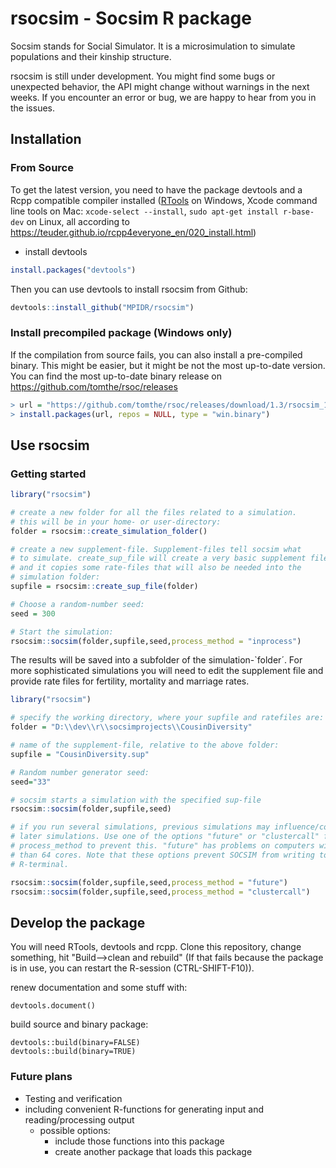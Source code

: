 # rsocsim - Socsim R package

Socsim stands for Social Simulator.
It is a microsimulation to simulate populations and their kinship structure.

rsocsim is still under development. You might find some bugs or unexpected behavior,
the API might change without warnings in the next weeks.
If you encounter an error or bug, we are happy to hear from you in the issues.

## Installation

### From Source



To get the latest version, you need to have the package devtools and a 
Rcpp compatible compiler installed ([RTools](https://cran.r-project.org/bin/windows/Rtools/index.html)
on Windows, Xcode command line tools on Mac: `xcode-select --install`, 
`sudo apt-get install r-base-dev` on Linux,
all according to https://teuder.github.io/rcpp4everyone_en/020_install.html)


* install devtools
````R
install.packages("devtools")
````

Then you can use devtools to install rsocsim from Github:
````R
devtools::install_github("MPIDR/rsocsim")
````

### Install precompiled package (Windows only)

If the compilation from source fails, you can also install a pre-compiled binary. This might be easier, but it might be not the most up-to-date version. You can find the most up-to-date binary release on https://github.com/tomthe/rsoc/releases

````R
> url = "https://github.com/tomthe/rsoc/releases/download/1.3/rsocsim_1.3.zip"
> install.packages(url, repos = NULL, type = "win.binary")
````

## Use rsocsim


### Getting started

````R
library("rsocsim")

# create a new folder for all the files related to a simulation.
# this will be in your home- or user-directory:
folder = rsocsim::create_simulation_folder()

# create a new supplement-file. Supplement-files tell socsim what
# to simulate. create_sup_file will create a very basic supplement filee
# and it copies some rate-files that will also be needed into the 
# simulation folder:
supfile = rsocsim::create_sup_file(folder)

# Choose a random-number seed:
seed = 300

# Start the simulation:
rsocsim::socsim(folder,supfile,seed,process_method = "inprocess")

````

The results will be saved into a subfolder of the  simulation-`folder´.
For more sophisticated simulations you will need to edit the supplement
file and provide rate files for fertility, mortality and marriage rates.



````R
library("rsocsim")

# specify the working directory, where your supfile and ratefiles are:
folder = "D:\\dev\\r\\socsimprojects\\CousinDiversity" 

# name of the supplement-file, relative to the above folder:
supfile = "CousinDiversity.sup" 

# Random number generator seed:
seed="33" 

# socsim starts a simulation with the specified sup-file
rsocsim::socsim(folder,supfile,seed)

# if you run several simulations, previous simulations may influence/corrupt
# later simulations. Use one of the options "future" or "clustercall" for
# process_method to prevent this. "future" has problems on computers with more
# than 64 cores. Note that these options prevent SOCSIM from writing to the
# R-terminal.

rsocsim::socsim(folder,supfile,seed,process_method = "future")
rsocsim::socsim(folder,supfile,seed,process_method = "clustercall")


````

## Develop the package

You will need RTools, devtools and rcpp.
Clone this repository, change something, hit "Build-->clean and rebuild"
(If that fails because the package is in use, you can restart the R-session (CTRL-SHIFT-F10)).


renew documentation and some stuff with:
```
devtools.document()
```

build source and binary package:
```
devtools::build(binary=FALSE)
devtools::build(binary=TRUE)
```

### Future plans

* Testing and verification
* including convenient R-functions for generating input and reading/processing output
  * possible options:
    * include those functions into this package
    * create another package that loads this package

